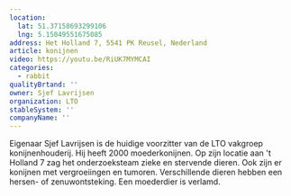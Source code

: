 ```yaml
---
location:
  lat: 51.37158693299106
  lng: 5.15049551675085
address: Het Holland 7, 5541 PK Reusel, Nederland
article: konijnen
video: https://youtu.be/RiUK7MYMCAI
categories:
  - rabbit
qualityBrtand: ''
owner: Sjef Lavrijsen
organization: LTO
stableSystem: ''
companyName: ''
---
```

Eigenaar Sjef Lavrijsen is de huidige voorzitter van de LTO vakgroep konijnenhouderij. Hij heeft 2000 moederkonijnen. Op zijn locatie aan 't Holland 7 zag het onderzoeksteam zieke en stervende dieren. Ook zijn er konijnen met vergroeiingen en tumoren. Verschillende dieren hebben een hersen- of zenuwontsteking. Een moederdier is verlamd.